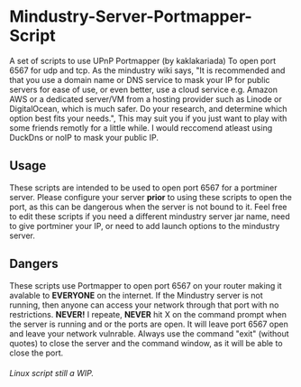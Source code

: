 # Mindustry-Server-Portmapper-Script


A set of scripts to use UPnP Portmapper (by kaklakariada) To open port 6567 for udp and tcp.
As the mindustry wiki says, "It is recommended and that you use a domain name or DNS service to mask your IP for public servers for ease of use, or even better, use a cloud service e.g. Amazon AWS or a dedicated server/VM from a hosting provider such as Linode or DigitalOcean, which is much safer. Do your research, and determine which option best fits your needs.", This may suit you if you just want to play with some friends remotly for a little while. I would reccomend atleast using DuckDns or noIP to mask your public IP.

## Usage
These scripts are intended to be used to open port 6567 for a portminer server.
Please configure your server **prior** to using these scripts to open the port, as this can be dangerous when the server is not bound to it.
Feel free to edit these scripts if you need a different mindustry server jar name, need to give portminer your IP, or need to add launch options to the mindustry server.

## Dangers
These scripts use Portmapper to open port 6567 on your router making it avalable to **EVERYONE** on the internet. If the Mindustry server is not running, then anyone can access your network through that port with no restrictions.
**NEVER!** I repeate, **NEVER** hit X on the command prompt when the server is running and or the ports are open. It will leave port 6567 open and leave your network vulnrable. Always use the command "exit" (without quotes) to close the server and the command window, as it will be able to close the port.
	
###### Linux script still a WIP.